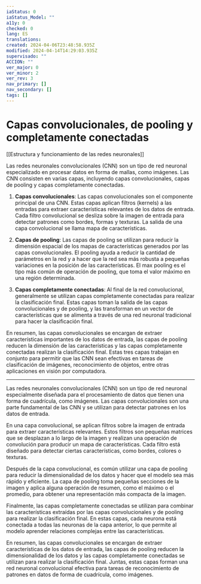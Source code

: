 ```yaml
---
iaStatus: 0
iaStatus_Model: ""
a11y: 0
checked: 0
lang: ES
translations: 
created: 2024-04-06T23:48:58.935Z
modified: 2024-04-14T14:29:03.935Z
supervisado: ""
ACCION: ""
ver_major: 0
ver_minor: 2
ver_rev: 3
nav_primary: []
nav_secondary: []
tags: []
---
```

# Capas convolucionales, de pooling y completamente conectadas

[[Estructura y funcionamiento de las  redes neuronales]]

Las redes neuronales convolucionales (CNN) son un tipo de red neuronal especializado en procesar datos en forma de mallas, como imágenes. Las CNN consisten en varias capas, incluyendo capas convolucionales, capas de pooling y capas completamente conectadas.

1. **Capas convolucionales**: Las capas convolucionales son el componente principal de una CNN. Estas capas aplican filtros (kernels) a las entradas para extraer características relevantes de los datos de entrada. Cada filtro convolucional se desliza sobre la imagen de entrada para detectar patrones como bordes, formas y texturas. La salida de una capa convolucional se llama mapa de características.

2. **Capas de pooling**: Las capas de pooling se utilizan para reducir la dimensión espacial de los mapas de características generados por las capas convolucionales. El pooling ayuda a reducir la cantidad de parámetros en la red y a hacer que la red sea más robusta a pequeñas variaciones en la posición de las características. El max pooling es el tipo más común de operación de pooling, que toma el valor máximo en una región determinada.

3. **Capas completamente conectadas**: Al final de la red convolucional, generalmente se utilizan capas completamente conectadas para realizar la clasificación final. Estas capas toman la salida de las capas convolucionales y de pooling, y las transforman en un vector de características que se alimenta a través de una red neuronal tradicional para hacer la clasificación final.

En resumen, las capas convolucionales se encargan de extraer características importantes de los datos de entrada, las capas de pooling reducen la dimensión de las características y las capas completamente conectadas realizan la clasificación final. Estas tres capas trabajan en conjunto para permitir que las CNN sean efectivas en tareas de clasificación de imágenes, reconocimiento de objetos, entre otras aplicaciones en visión por computadora.


---

Las redes neuronales convolucionales (CNN) son un tipo de red neuronal especialmente diseñada para el procesamiento de datos que tienen una forma de cuadrícula, como imágenes. Las capas convolucionales son una parte fundamental de las CNN y se utilizan para detectar patrones en los datos de entrada.

En una capa convolucional, se aplican filtros sobre la imagen de entrada para extraer características relevantes. Estos filtros son pequeñas matrices que se desplazan a lo largo de la imagen y realizan una operación de convolución para producir un mapa de características. Cada filtro está diseñado para detectar ciertas características, como bordes, colores o texturas.

Después de la capa convolucional, es común utilizar una capa de pooling para reducir la dimensionalidad de los datos y hacer que el modelo sea más rápido y eficiente. La capa de pooling toma pequeñas secciones de la imagen y aplica alguna operación de resumen, como el máximo o el promedio, para obtener una representación más compacta de la imagen.

Finalmente, las capas completamente conectadas se utilizan para combinar las características extraídas por las capas convolucionales y de pooling para realizar la clasificación final. En estas capas, cada neurona está conectada a todas las neuronas de la capa anterior, lo que permite al modelo aprender relaciones complejas entre las características.

En resumen, las capas convolucionales se encargan de extraer características de los datos de entrada, las capas de pooling reducen la dimensionalidad de los datos y las capas completamente conectadas se utilizan para realizar la clasificación final. Juntas, estas capas forman una red neuronal convolucional efectiva para tareas de reconocimiento de patrones en datos de forma de cuadrícula, como imágenes.
